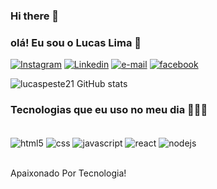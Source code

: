 ### Hi there 👋

### olá! Eu sou o Lucas Lima 🤙

[![Instagram](https://img.shields.io/badge/Instagram-E4405F?style=for-the-badge&logo=instagram&logoColor=white)](https://instagram.com/lucaslimaa_aa/)
[![Linkedin](https://img.shields.io/badge/LinkedIn-0077B5?style=for-the-badge&logo=linkedin&logoColor=white)](https://www.linkedin.com/in/lucas-lima-58668b228)
[![e-mail](https://img.shields.io/badge/Gmail-D14836?style=for-the-badge&logo=gmail&logoColor=white)](https://login.live.com)
[![facebook](https://img.shields.io/badge/Facebook-1877F2?style=for-the-badge&logo=facebook&logoColor=white)](https://www.facebook.com/lucaslima.santiago.1)


![lucaspeste21 GitHub stats](https://github-readme-stats.vercel.app/api?username=lucaspeste21&show_icons=true&theme=dracula)


### Tecnologias que eu uso no meu dia 👨🏻‍💻

<div style="display: inline_block"><br/>
    <img align="center" alt="html5" src="https://img.shields.io/badge/HTML5-E34F26?style=for-the-badge&logo=html5&logoColor=white"/>
    <img align="center" alt="css" src="https://img.shields.io/badge/CSS3-1572B6?style=for-the-badge&logo=css3&logoColor=white"/> 
    <img align="center" alt="javascript" src="https://img.shields.io/badge/JavaScript-F7DF1E?style=for-the-badge&logo=javascript&logoColor=black"/>
    <img align="center" alt="react" src="https://img.shields.io/badge/React-20232A?style=for-the-badge&logo=react&logoColor=61DAFB"/>
    <img align="center" alt="nodejs" src="https://img.shields.io/badge/Node.js-43853D?style=for-the-badge&logo=node.js&logoColor=white"/>
</div><br/>

Apaixonado Por Tecnologia!
